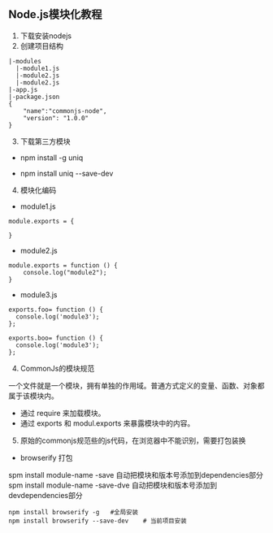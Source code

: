 ## Node.js模块化教程
1. 下载安装nodejs
2. 创建项目结构

```
|-modules
  |-module1.js
  |-module2.js
  |-module2.js
|-app.js
|-package.json
{
    "name":"commonjs-node",
    "version": "1.0.0"
}
```

3. 下载第三方模块
* npm install -g uniq

* npm install uniq --save-dev

4. 模块化编码
* module1.js
```
module.exports = {

}
```

* module2.js

```
module.exports = function () {
    console.log("module2");
}
```

* module3.js

```
exports.foo= function () {
  console.log('module3');
};

exports.boo= function () {
  console.log('module3');
};
```

4. CommonJs的模块规范

一个文件就是一个模块，拥有单独的作用域。普通方式定义的变量、函数、对象都属于该模块内。


* 通过 require 来加载模块。
* 通过 exports 和 modul.exports 来暴露模块中的内容。


5. 原始的commonjs规范些的js代码，在浏览器中不能识别，需要打包装换


* browserify 打包


spm install module-name -save 自动把模块和版本号添加到dependencies部分
spm install module-name -save-dve 自动把模块和版本号添加到devdependencies部分

```
npm install browserify -g   #全局安装
npm install browserify --save-dev    # 当前项目安装
```
